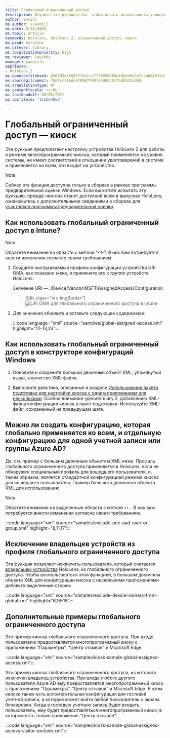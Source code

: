 ```yaml
---
title: Глобальный ограниченный доступ
description: Изучите это руководство, чтобы начать использовать универсальный код ресурса (URI) OMA для киосков глобального ограниченного доступа с Intune и конструктором конфигураций Windows.
author: evmill
ms.author: v-evmill
ms.date: 9/21/2020
ms.topic: article
keywords: hololens, hololens 2, ограниченный доступ, киоск
ms.prod: hololens
ms.sitesec: library
ms.localizationpriority: high
ms.reviewer: lavinds
manager: yannisle
appliesto:
- HoloLens 2
ms.openlocfilehash: d36192e7f65f7fe2ccc7ff8699484a19b3d5d3a7ccab0167d2dbdcaf64bb5880
ms.sourcegitcommit: f8e7cc2fbdcdf8962700fd50b9c017bd83d1ad65
ms.translationtype: HT
ms.contentlocale: ru-RU
ms.lasthandoff: 08/05/2021
ms.locfileid: "115664051"
---
```

# <a name="global-assigned-access--kiosk"></a>Глобальный ограниченный доступ — киоск

Эта функция предполагает настройку устройства HoloLens 2 для работы в режиме многопрограммного киоска, который применяется на уровне системы, не имеет соответствий в отношении удостоверений в системе и применяется ко всем, кто входит на устройство.

> [!NOTE]
> Сейчас эта функция доступна только в сборках в рамках программы предварительной оценки Windows. Если вы хотите испытать эту функцию, прежде чем она станет доступной всем в выпусках HoloLens, ознакомьтесь с дополнительными сведениями о сборках для [участников программы предварительной оценки](hololens-insider.md).

## <a name="how-to-use-global-assigned-access-in-intune"></a>Как использовать глобальный ограниченный доступ в Intune?

> [!NOTE]
> Обратите внимание на области с меткой "<!-". В них вам потребуется внести изменения согласно своим требованиям.

1. Создайте настраиваемый профиль конфигурации устройства URI OMA, как показано ниже, и примените его к группе устройств HoloLens:

    Значение URI — ./Device/Vendor/MSFT/AssignedAccess/Configuration

    > [!div class="mx-imgBorder"]
    > ![URI OMA для глобального ограниченного доступа в Intune](images/global-assigned-access-omauri.png)

2. Для значения обновите и вставьте следующее содержимое:

    :::code language="xml" source="samples/global-assigned-access.xml" highlight="12-13,23":::

## <a name="how-to-use-global-assigned-access-in-windows-configuration-designer"></a>Как использовать глобальный ограниченный доступ в конструкторе конфигураций Windows

1. Обновите и сохраните большой двоичный объект XML, упомянутый выше, в качестве XML-файла. 

2. Выполните действия, описанные в разделе [Использование пакета подготовки для настройки киоска с одним приложением или несколькими](hololens-kiosk.md#use-a-provisioning-package-to-set-up-a-single-app-or-multi-app-kiosk). Особое внимание уделите шагу 2, добавлению XML-файла конфигурации киоска в пакет подготовки. Используйте XML-файл, сохраненный на предыдущем шаге.

## <a name="can-i-create-a-configuration-where-global-applies-to-everyone-and-separate-configuration-applies-to-1-azure-ad-account-or-azure-ad-group"></a>Можно ли создать конфигурацию, которая глобально применяется ко всем, и отдельную конфигурацию для одной учетной записи или группы Azure AD? 

Да, см. пример с большим двоичным объектом XML ниже. Профиль глобального ограниченного доступа применяется в HoloLens, если не обнаружен специальный профиль для вошедшего пользователя, и, таким образом, является стандартной конфигурацией режима киоска для вошедшего пользователя.
Пример большого двоичного объекта XML для использования:

> [!NOTE]
> Обратите внимание на выделенные области с меткой `<!-`. В них вам потребуется внести изменения согласно своим требованиям.

 :::code language="xml" source="samples/exclude-one-aad-user-or-group.xml" highlight="8,11,17":::

## <a name="excluding-deviceowners-from-global-assigned-access-profile"></a>Исключение владельцев устройств из профиля глобального ограниченного доступа

Эта функция позволяет исключить пользователя, который считается [владельцем устройства](security-adminless-os.md) HoloLens, из глобального ограниченного доступа. Чтобы воспользоваться этой функцией, в большом двоичном объекте XML для конфигурации киоска с несколькими приложениями добавьте выделенные строки:

 :::code language="xml" source="samples/exclude-device-owners-from-global.xml" highlight="6,16-18":::

## <a name="additional-global-assigned-access-examples"></a>Дополнительные примеры глобального ограниченного доступа

Это пример киоска глобального ограниченного доступа. При входе пользователю предоставляется многопрограммный киоск с приложением "Параметры", "Центр отзывов" и Microsoft Edge.

:::code language="xml" source="samples/kiosk-sample-global-assigned-access.xml":::

Это пример киоска глобального ограниченного доступа, из которого исключен владелец устройства. При входе любого другого пользователя Azure AD ему предоставляется многопрограммный киоск с приложением "Параметры", "Центр отзывов" и Microsoft Edge. В этом киоске также есть вспомогательная конфигурация для гостевой учетной записи, в которую может войти любой пользователь с экрана блокировки. Когда в гостевую учетную запись будет входить пользователь, ему будет предоставляться многопрограммный киоск, в котором есть только приложение "Центр отзывов".

:::code language="xml" source="samples/kiosk-sample-global-assigned-access-visitor-exclude.xml":::
